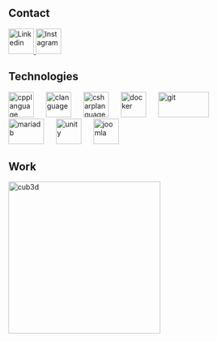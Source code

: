 ## Contact
<a href="https://www.linkedin.com/in/szymon-frankiewicz-9385a620b/" target="_blank">
    <img src="https://img.icons8.com/?size=100&id=xuvGCOXi8Wyg&format=png&color=000000" alt="Linkedin" width="50" height="50">
</a>
<a href="https://www.instagram.com/cpt_fran/" target="_blank">
    <img src="https://img.icons8.com/?size=100&id=Xy10Jcu1L2Su&format=png&color=000000" alt="Instagram" width="50" height="50">
</a>

## Technologies
<span style="display: inline-block; margin-right: 20px;">
    <img src="https://cdn.worldvectorlogo.com/logos/c.svg" alt="cpplanguage" width="50" height="50" style="pointer-events: none;">
</span>
<span style="display: inline-block; margin-right: 20px;">
    <img src="https://cdn.worldvectorlogo.com/logos/c-1.svg" alt="clanguage" width="50" height="50" style="pointer-events: none;">
</span>
<span style="display: inline-block; margin-right: 20px;">
    <img src="https://cdn.worldvectorlogo.com/logos/c--4.svg" alt="csharplanguage" width="50" height="50" style="pointer-events: none;">
</span>
<span style="display: inline-block; margin-right: 20px;">
    <img src="https://cdn.worldvectorlogo.com/logos/docker-4.svg" alt="docker" width="50" height="50" style="pointer-events: none;">
</span>
<span style="display: inline-block; margin-right: 20px;">
    <img src="https://cdn.worldvectorlogo.com/logos/git.svg" alt="git" width="100" height="50" style="pointer-events: none;">
</span>
<span style="display: inline-block; margin-right: 20px;">
    <img src="https://cdn.worldvectorlogo.com/logos/mariadb.svg" alt="mariadb" width="70" height="50" style="pointer-events: none;">
</span>
<span style="display: inline-block; margin-right: 20px;">
    <img src="https://cdn.worldvectorlogo.com/logos/unity-69.svg" alt="unity" width="50" height="50" style="pointer-events: none;">
</span>
<span style="display: inline-block; margin-right: 20px;">
    <img src="https://cdn.worldvectorlogo.com/logos/joomla.svg" alt="joomla" width="50" height="50" style="pointer-events: none;">
</span>

## Work
<a href="https://github.com/paulobeckhauser/cub3d" target="_blank">
    <img src="https://github.com/paulobeckhauser/cub3d/blob/main/bonus/textures/gif/cub3d.gif" alt="cub3d" width="300" height="auto">
</a>


<!--
**cptfran/cptfran** is a ✨ _special_ ✨ repository because its `README.md` (this file) appears on your GitHub profile.

Here are some ideas to get you started:

- 🔭 I’m currently working on ...
- 🌱 I’m currently learning ...
- 👯 I’m looking to collaborate on ...
- 🤔 I’m looking for help with ...
- 💬 Ask me about ...
- 📫 How to reach me: ...
- 😄 Pronouns: ...
- ⚡ Fun fact: ...
-->
